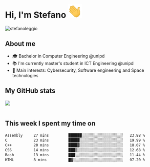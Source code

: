 # Hi, I'm Stefano <img src="https://raw.githubusercontent.com/stefanoleggio/stefanoleggio/main/images/wave.gif" width="45px">

<p align="left"> <img src="https://komarev.com/ghpvc/?username=stefanoleggio&label=Views&color=blue&style=plastic" alt="stefanoleggio" /></p>

## About me
- 🎓 Bachelor in Computer Engineering @unipd
- 📚 I'm currently master's student in ICT Engineering @unipd
- 🎯 Main interests: Cybersecurity, Software engineering and Space technologies


## My GitHub stats

<a href="https://github.com/anuraghazra/github-readme-stats" >
  <img align="center" src="https://github-readme-stats.vercel.app/api/top-langs/?username=stefanoleggio&langs_count=10&hide=jupyter%20notebook,html,blade&layout=compact&count_private=true&theme=swift" />
</a>
</br>
</br>

## This week I spent my time on


<!--START_SECTION:waka-->

```text
Assembly     27 mins         ██████░░░░░░░░░░░░░░░░░░░   23.88 %
C            23 mins         █████░░░░░░░░░░░░░░░░░░░░   19.99 %
C++          20 mins         ████▓░░░░░░░░░░░░░░░░░░░░   18.07 %
CSS          14 mins         ███▒░░░░░░░░░░░░░░░░░░░░░   12.68 %
Bash         13 mins         ███░░░░░░░░░░░░░░░░░░░░░░   11.44 %
HTML         8 mins          █▓░░░░░░░░░░░░░░░░░░░░░░░   07.20 %
```

<!--END_SECTION:waka-->
